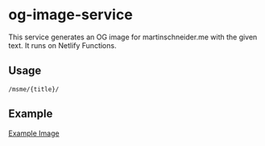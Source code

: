 # og-image-service
This service generates an OG image for martinschneider.me with the given text. It runs on Netlify Functions.

## Usage

    /msme/{title}/

## Example
[Example Image](https://og-image.martinschneider.me/msme/This%20could%20be%20the%20title%20of%20a%20blog%20post%20on%20my%20website./)